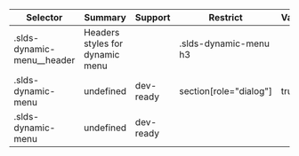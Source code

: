 

| Selector | Summary | Support | Restrict | Variant | Modifier |
|-------|-------|-------|-------|-------|-------|
| .slds-dynamic-menu__header | Headers styles for dynamic menu |   | .slds-dynamic-menu h3 |   |   |
| .slds-dynamic-menu | undefined | dev-ready | section[role="dialog"] | true |   |
| .slds-dynamic-menu | undefined | dev-ready |   |   |   |
